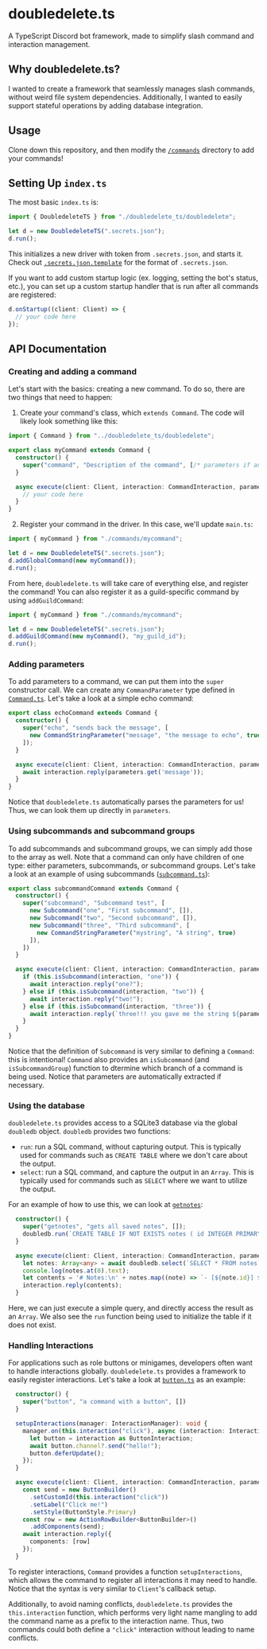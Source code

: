 # doubledelete.ts

A TypeScript Discord bot framework, made to simplify slash command and interaction management.

## Why doubledelete.ts?

I wanted to create a framework that seamlessly manages slash commands, without weird file system dependencies. Additionally, I wanted to easily support stateful operations by adding database integration.

## Usage

Clone down this repository, and then modify the [`/commands`](commands/) directory to add your commands!

## Setting Up `index.ts`

The most basic `index.ts` is:

```typescript
import { DoubledeleteTS } from "./doubledelete_ts/doubledelete";

let d = new DoubledeleteTS(".secrets.json");
d.run();
```

This initializes a new driver with token from `.secrets.json`, and starts it. Check out [`.secrets.json.template`](.secrets.json.template) for the format of `.secrets.json`.

If you want to add custom startup logic (ex. logging, setting the bot's status, etc.), you can set up a custom startup handler that is run after all commands are registered:

```typescript
d.onStartup((client: Client) => {
  // your code here
});
```

## API Documentation

### Creating and adding a command

Let's start with the basics: creating a new command. To do so, there are two things that need to happen:

1. Create your command's class, which `extends Command`. The code will likely look something like this:

```typescript
import { Command } from "../doubledelete_ts/doubledelete";

export class myCommand extends Command {
  constructor() {
    super("command", "Description of the command", [/* parameters if any */]);
  }

  async execute(client: Client, interaction: CommandInteraction, parameters: Map<string, any>) {
    // your code here
  }
}
```

2. Register your command in the driver. In this case, we'll update `main.ts`:

```typescript
import { myCommand } from "./commands/mycommand";

let d = new DoubledeleteTS(".secrets.json");
d.addGlobalCommand(new myCommand());
d.run();
```

From here, `doubledelete.ts` will take care of everything else, and register the command! You can also register it as a guild-specific command by using `addGuildCommand`:

```typescript
import { myCommand } from "./commands/mycommand";

let d = new DoubledeleteTS(".secrets.json");
d.addGuildCommand(new myCommand(), "my_guild_id");
d.run();
```

### Adding parameters

To add parameters to a command, we can put them into the `super` constructor call. We can create any `CommandParameter` type defined in [`Command.ts`](./doubledelete_ts/Command.ts). Let's take a look at a simple echo command:

```typescript
export class echoCommand extends Command {
  constructor() {
    super("echo", "sends back the message", [
      new CommandStringParameter("message", "the message to echo", true)
    ]);
  }

  async execute(client: Client, interaction: CommandInteraction, parameters: Map<string, any>) {
    await interaction.reply(parameters.get('message'));
  }
}
```

Notice that `doubledelete.ts` automatically parses the parameters for us! Thus, we can look them up directly in `parameters`.

### Using subcommands and subcommand groups

To add subcommands and subcommand groups, we can simply add those to the array as well. Note that a command can only have children of one type: either parameters, subcommands, or subcommand groups. Let's take a look at an example of using subcommands ([`subcommand.ts`](./commands/subcommand.ts)):

```typescript
export class subcommandCommand extends Command {
  constructor() {
    super("subcommand", "Subcommand test", [
      new Subcommand("one", "First subcommand", []),
      new Subcommand("two", "Second subcommand", []),
      new Subcommand("three", "Third subcommand", [
        new CommandStringParameter("mystring", "A string", true)
      ]),
    ])
  }

  async execute(client: Client, interaction: CommandInteraction, parameters: Map<string, any>) {
    if (this.isSubcommand(interaction, "one")) {
      await interaction.reply("one?");
    } else if (this.isSubcommand(interaction, "two")) {
      await interaction.reply("two!");
    } else if (this.isSubcommand(interaction, "three")) {
      await interaction.reply(`three!!! you gave me the string ${parameters.get('mystring')}`);
    }
  }
}
```

Notice that the definition of `Subcommand` is very similar to defining a `Command`: this is intentional! `Command` also provides an `isSubcommand` (and `isSubcommandGroup`) function to dtermine which branch of a command is being used. Notice that parameters are automatically extracted if necessary.

### Using the database

`doubledelete.ts` provides access to a SQLite3 database via the global `doubledb` object. `doubledb` provides two functions:

- `run`: run a SQL command, without capturing output. This is typically used for commands such as `CREATE TABLE` where we don't care about the output.
- `select`: run a SQL command, and capture the output in an `Array`. This is typically used for commands such as `SELECT` where we want to utilize the output.

For an example of how to use this, we can look at [`getnotes`](./commands/getnotes.ts):

```typescript
  constructor() {
    super("getnotes", "gets all saved notes", []);
    doubledb.run(`CREATE TABLE IF NOT EXISTS notes ( id INTEGER PRIMARY KEY AUTOINCREMENT, text VARCHAR(256) )`)
  }

  async execute(client: Client, interaction: CommandInteraction, parameters: Map<string, any>) {
    let notes: Array<any> = await doubledb.select(`SELECT * FROM notes`);
    console.log(notes.at(0).text);
    let contents = '# Notes:\n' + notes.map((note) => `- [${note.id}] ${note.text}`).reduce((a, b) => a + '\n' + b, '');
    interaction.reply(contents);
  }
```

Here, we can just execute a simple query, and directly access the result as an `Array`. We also see the `run` function being used to initialize the table if it does not exist.

### Handling Interactions

For applications such as role buttons or minigames, developers often want to handle interactions globally. `doubledelete.ts` provides a framework to easily register interactions. Let's take a look at [`button.ts`](./commands/button.ts) as an example:

```typescript
  constructor() {
    super("button", "a command with a button", [])
  }

  setupInteractions(manager: InteractionManager): void {
    manager.on(this.interaction("click"), async (interaction: Interaction) => {
      let button = interaction as ButtonInteraction;
      await button.channel?.send("hello!");
      button.deferUpdate();
    });
  }

  async execute(client: Client, interaction: CommandInteraction, parameters: Map<string, any>) {
    const send = new ButtonBuilder()
      .setCustomId(this.interaction("click"))
      .setLabel("Click me!")
      .setStyle(ButtonStyle.Primary)
    const row = new ActionRowBuilder<ButtonBuilder>()
      .addComponents(send);
    await interaction.reply({
      components: [row]
    });
  }
```

To register interactions, `Command` provides a function `setupInteractions`, which allows the command to register all interactions it may need to handle. Notice that the syntax is very similar to `Client`'s callback setup.

Additionally, to avoid naming conflicts, `doubledelete.ts` provides the `this.interaction` function, which performs very light name mangling to add the command name as a prefix to the interaction name. Thus, two commands could both define a `"click"` interaction without leading to name conflicts.
